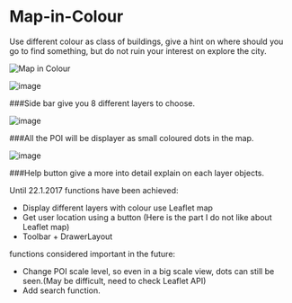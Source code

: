 # Map-in-Colour
Use different colour as class of buildings, give a hint on where should you go to find something, but do not ruin your interest on explore the city.

![Map in Colour](https://github.com/Sublunarwind/Map-in-Colour/raw/master/demo.gif)



![image](https://github.com/Sublunarwind/Map-in-Colour/raw/master/screen1.png)

###Side bar give you 8 different layers to choose.


![image](https://github.com/Sublunarwind/Map-in-Colour/raw/master/screen2.png)

###All the POI will be displayer as small coloured dots in the map.


![image](https://github.com/Sublunarwind/Map-in-Colour/raw/master/screen3.png)

###Help button give a more into detail explain on each layer objects.


Until 22.1.2017
functions have been achieved:
* Display different layers with colour use Leaflet map
* Get user location using a button (Here is the part I do not like about Leaflet map)
* Toolbar + DrawerLayout 

functions considered important in the future:
* Change POI scale level, so even in a big scale view, dots can still be seen.(May be difficult, need to check Leaflet API)
* Add search function.

